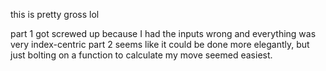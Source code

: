 this is pretty gross lol

part 1 got screwed up because I had the inputs wrong and everything was very index-centric
part 2 seems like it could be done more elegantly, but just bolting on a function to calculate my move seemed easiest.

